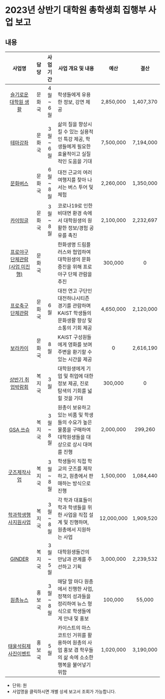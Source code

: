 2023년 상반기 대학원 총학생회 집행부 사업 보고
===

## 내용
| 사업명                                        | 담당   | 사업 기간 | 사업 개요 및 내용                                                                  | 예산         | 결산 |
|:-----------------------------------------------:|:--------:|:-----------:|-----------------------------------------------------------------------------|:------------:|:------------:|
| [슬기로운 대학원 생활](agenda05/문화국_슬대생.md)        | 문화국 | 4월 ~ 6월 | 학생들에게 유용한 정보, 강연 제공                                                         | 2,850,000 |  1,407,370  |  
| [테마강좌](agenda05/문화국_테마강좌.md)                    | 문화국 | 3월 ~ 6월 | 삶의 질을 향상시킬 수 있는 실용적인 특강 제공, 학생들에게 필요한 효율적이고 실질적인 도움을 기대                     |7,500,000  |  7,194,000  |
| [문화버스](agenda05/문화국_문화버스.md)               | 문화국 | 6월 ~ 8월 | 대전 근교의 여러 여행지를 찾아 나서는 버스 투어 및 체험                                   | 2,260,000 |  1,350,000  |
| [카이밍글](agenda05/문화국_카이밍글.md)                    | 문화국 | 3월 ~ 8월 | 코로나19로 인한 비대면 환경 속에서 대학원생의 원활한 정보/경험 공유를 촉진                                 |2,100,000 |   2,232,697  |
| [프로야구 단체관람 (사업 미진행)](agenda05/문화국_프로야구.md)                    | 문화국 |  | 한화생명 드림플러스와 협업하여 대학원생의 문화 증진을 위해 프로야구 단체 관람을 추진                                 | 300,000 |  0  |
| [프로축구 단체관람](agenda05/문화국_프로축구.md)                    | 문화국 | 6월 | 대전 연고 구단인 대전하나시티즌 경기를 관람하며 KAIST 학생들의 문화생활 향상 및 소통의 기회 제공                        | 4,650,000 |  2,120,000  |
| [보라카이](agenda05/문화국_보라카이.md)                    | 문화국 | 8월 | KAIST 구성원들에게 영화를 보며 주변을 환기할 수 있는 시간을 제공 | 0 |  2,616,190  |
| [상반기 취업박람회](agenda05/복지국_취박.md)                | 복지국 | 3월 | 대학원생에게 기업 및 취업에 대한 정보 제공, 진로 탐색의 기회를 넓힐 것을 기대             |300,000|  0  |
| [GSA 쓰슈](agenda05/복지국_쓰슈.md)                | 복지국 | 3월 ~ 8월 | 원총이 보유하고 있는 비품 및 학생들의 수요가 높은 물품을 구매하여 대학원생들을 대상으로 상시 대여를 진행                 |2,000,000|  299,260  |
| [굿즈제작사업](agenda05/복지국_굿즈.md)                | 복지국 | 3월 ~ 8월 | 학생들이 직접 학교의 굿즈를 제작하고, 원총에서 판매하는 방식으로 진행                    |1,500,000 |  1,084,440  |
| [학과학생행사지원사업](agenda05/복지국_학학행지.md)        | 복지국 | 3월 ~ 8월  | 각 학과 대표들이 학과 학생들을 위한 사업을 직접 설계 및 진행하며, 원총에서 지원하는 사업                         |12,000,000 |  1,909,520  |
| [GINDER](agenda05/복지국_GINDER.md) | 복지국 | 3월 ~ 5월 | 대학원생들간의 만남과 관계를 주선하고 기획      |3,000,000 |  2,239,532  |
| [원총뉴스](agenda05/홍보국_원총뉴스.md)     | 홍보국 | 3월 ~ 8월 | 매달 말 마다 원총에서 진행한 사업, 정책의 성과들을 정리하여 뉴스 형식으로 학생들에게 안내 및 홍보      | 100,000 |  55,000  | 
| [태울석림제 사진이벤트](agenda05/홍보국_태울석림제.md)     | 홍보국 | 5월 | 카이스트의 마스코트인 거위를 활용하여 원총의 사업 홍보 겸 학우들의 삶 속에 소소한 행복을 불어넣기 위함      | 1,020,000|  3,190,000  | 


* 단위: 원
* 사업명을 클릭하시면 개별 상세 보고서 조회가 가능합니다.

